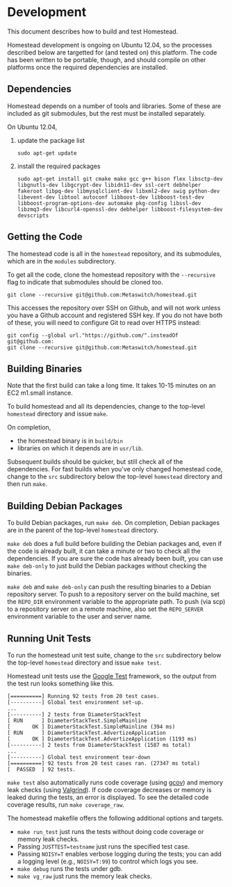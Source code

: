 # Development

This document describes how to build and test Homestead.

Homestead development is ongoing on Ubuntu 12.04, so the processes described
below are targetted for (and tested on) this platform.  The code has been
written to be portable, though, and should compile on other platforms once the
required dependencies are installed.

## Dependencies

Homestead depends on a number of tools and libraries.  Some of these are
included as git submodules, but the rest must be installed separately.

On Ubuntu 12.04,

1.  update the package list

        sudo apt-get update

2.  install the required packages

        sudo apt-get install git cmake make gcc g++ bison flex libsctp-dev libgnutls-dev libgcrypt-dev libidn11-dev ssl-cert debhelper fakeroot libpq-dev libmysqlclient-dev libxml2-dev swig python-dev libevent-dev libtool autoconf libboost-dev libboost-test-dev libboost-program-options-dev automake pkg-config libssl-dev libzmq3-dev libcurl4-openssl-dev debhelper libboost-filesystem-dev devscripts

## Getting the Code

The homestead code is all in the `homestead` repository, and its submodules, which
are in the `modules` subdirectory.

To get all the code, clone the homestead repository with the `--recursive` flag to
indicate that submodules should be cloned too.

    git clone --recursive git@github.com:Metaswitch/homestead.git

This accesses the repository over SSH on Github, and will not work unless you have a Github account and registered SSH key. If you do not have both of these, you will need to configure Git to read over HTTPS instead:

    git config --global url."https://github.com/".insteadOf git@github.com:
    git clone --recursive git@github.com:Metaswitch/homestead.git
	
## Building Binaries

Note that the first build can take a long time. It takes 10-15 minutes on 
an EC2 m1.small instance.

To build homestead and all its dependencies, change to the top-level `homestead`
directory and issue `make`.

On completion,

* the homestead binary is in `build/bin`
* libraries on which it depends are in `usr/lib`.

Subsequent builds should be quicker, but still check all of the
dependencies.  For fast builds when you've only changed homestead code, change to
the `src` subdirectory below the top-level `homestead` directory and then run
`make`.

## Building Debian Packages

To build Debian packages, run `make deb`.  On completion, Debian packages
are in the parent of the top-level `homestead` directory.

`make deb` does a full build before building the Debian packages and, even if
the code is already built, it can take a minute or two to check all the
dependencies.  If you are sure the code has already been built, you can use
`make deb-only` to just build the Debian packages without checking the
binaries.

`make deb` and `make deb-only` can push the resulting binaries to a Debian
repository server.  To push to a repository server on the build machine, set
the `REPO_DIR` environment variable to the appropriate path.  To push (via
scp) to a repository server on a remote machine, also set the `REPO_SERVER`
environment variable to the user and server name.

## Running Unit Tests

To run the homestead unit test suite, change to the `src` subdirectory below
the top-level `homestead` directory and issue `make test`.

Homestead unit tests use the [Google Test](https://code.google.com/p/googletest/)
framework, so the output from the test run looks something like this.

    [==========] Running 92 tests from 20 test cases.
    [----------] Global test environment set-up.
	...
	[----------] 2 tests from DiameterStackTest
	[ RUN      ] DiameterStackTest.SimpleMainline
	[       OK ] DiameterStackTest.SimpleMainline (394 ms)
	[ RUN      ] DiameterStackTest.AdvertizeApplication
	[       OK ] DiameterStackTest.AdvertizeApplication (1193 ms)
	[----------] 2 tests from DiameterStackTest (1587 ms total)
	...
    [----------] Global test environment tear-down
    [==========] 92 tests from 20 test cases ran. (27347 ms total)
    [  PASSED  ] 92 tests.

`make test` also automatically runs code coverage (using
[gcov](http://gcc.gnu.org/onlinedocs/gcc/Gcov.html)) and memory leak checks
(using [Valgrind](http://valgrind.org/)).  If code coverage decreases or
memory is leaked during the tests, an error is displayed. To see the detailed
code coverage results, run `make coverage_raw`.

The homestead makefile offers the following additional options and targets.

*   `make run_test` just runs the tests without doing code coverage or memory
    leak checks.
*   Passing `JUSTTEST=testname` just runs the specified test case.
*   Passing `NOISY=T` enables verbose logging during the tests; you can add
    a logging level (e.g., `NOISY=T:99`) to control which logs you see.
*   `make debug` runs the tests under gdb.
*   `make vg_raw` just runs the memory leak checks.
